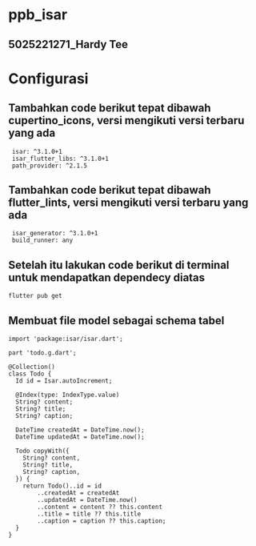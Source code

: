  # ppb_isar
 ## 5025221271_Hardy Tee

 # Configurasi
 ## Tambahkan code berikut tepat dibawah cupertino_icons, versi mengikuti versi terbaru yang ada
 ```
  isar: ^3.1.0+1
  isar_flutter_libs: ^3.1.0+1
  path_provider: ^2.1.5
```
 ## Tambahkan code berikut tepat dibawah flutter_lints, versi mengikuti versi terbaru yang ada
 ```
  isar_generator: ^3.1.0+1
  build_runner: any
```
## Setelah itu lakukan code berikut di terminal untuk mendapatkan dependecy diatas
```
flutter pub get
```
## Membuat file model sebagai schema tabel
```
import 'package:isar/isar.dart';

part 'todo.g.dart';

@Collection()
class Todo {
  Id id = Isar.autoIncrement;

  @Index(type: IndexType.value)
  String? content;
  String? title;
  String? caption;

  DateTime createdAt = DateTime.now();
  DateTime updatedAt = DateTime.now();

  Todo copyWith({
    String? content,
    String? title,
    String? caption,
  }) {
    return Todo()..id = id
        ..createdAt = createdAt
        ..updatedAt = DateTime.now()
        ..content = content ?? this.content
        ..title = title ?? this.title
        ..caption = caption ?? this.caption;
  }
}
```
